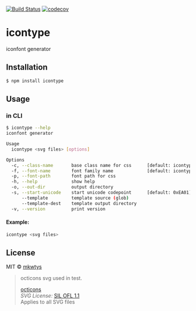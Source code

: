 [![Build Status](https://travis-ci.org/mkwtys/icontype.svg?branch=master)](https://travis-ci.org/mkwtys/icontype)
[![codecov](https://codecov.io/gh/mkwtys/icontype/branch/master/graph/badge.svg)](https://codecov.io/gh/mkwtys/icontype)

# icontype

iconfont generator

## Installation

```sh
$ npm install icontype
```

## Usage

### in CLI

```sh
$ icontype --help
iconfont generator

Usage
  icontype <svg files> [options]

Options
  -c, --class-name       base class name for css      [default: icontype]
  -f, --font-name        font family name             [default: icontype]
  -p, --font-path        font path for css
  -h, --help             show help
  -o, --out-dir          output directory
  -s, --start-unicode    start unicode codepoint      [default: 0xEA01]
      --template         template source (glob)
      --template-dest    template output directory
  -v, --version          print version
```

#### Example:

```sh
icontype <svg files>
```

## License

MIT © [mkwtys](https://github.com/mkwtys)

> octicons svg used in test.
>
> [octicons](https://github.com/primer/octicons/)  
> _SVG License:_ [SIL OFL 1.1](http://scripts.sil.org/OFL)  
> Applies to all SVG files
